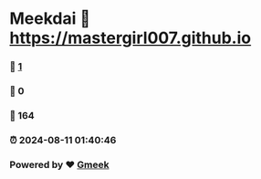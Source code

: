 # Meekdai :link: https://mastergirl007.github.io 
### :page_facing_up: [1](https://mastergirl007.github.io/tag.html) 
### :speech_balloon: 0 
### :hibiscus: 164 
### :alarm_clock: 2024-08-11 01:40:46 
### Powered by :heart: [Gmeek](https://github.com/Meekdai/Gmeek)
